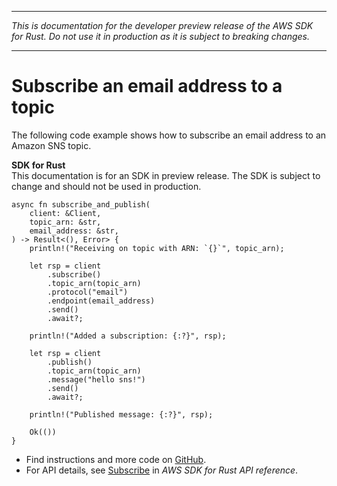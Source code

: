 --------

 *This is documentation for the developer preview release of the AWS SDK for Rust\. Do not use it in production as it is subject to breaking changes\.* 

--------

# Subscribe an email address to a topic<a name="sns_Subscribe_rust_topic"></a>

The following code example shows how to subscribe an email address to an Amazon SNS topic\.

**SDK for Rust**  
This documentation is for an SDK in preview release\. The SDK is subject to change and should not be used in production\.
  

```
async fn subscribe_and_publish(
    client: &Client,
    topic_arn: &str,
    email_address: &str,
) -> Result<(), Error> {
    println!("Receiving on topic with ARN: `{}`", topic_arn);

    let rsp = client
        .subscribe()
        .topic_arn(topic_arn)
        .protocol("email")
        .endpoint(email_address)
        .send()
        .await?;

    println!("Added a subscription: {:?}", rsp);

    let rsp = client
        .publish()
        .topic_arn(topic_arn)
        .message("hello sns!")
        .send()
        .await?;

    println!("Published message: {:?}", rsp);

    Ok(())
}
```
+  Find instructions and more code on [GitHub](https://github.com/awsdocs/aws-doc-sdk-examples/tree/main/.rust_alpha/sns#code-examples)\. 
+  For API details, see [Subscribe](https://awslabs.github.io/aws-sdk-rust/) in *AWS SDK for Rust API reference*\. 